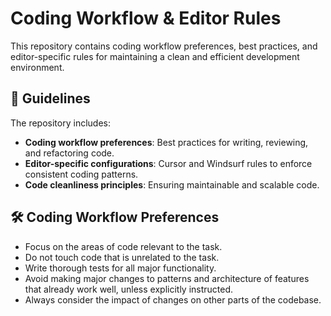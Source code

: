 # Coding Workflow & Editor Rules

This repository contains coding workflow preferences, best practices, and editor-specific rules for maintaining a clean and efficient development environment.

## 📌 Guidelines
The repository includes:
- **Coding workflow preferences**: Best practices for writing, reviewing, and refactoring code.
- **Editor-specific configurations**: Cursor and Windsurf rules to enforce consistent coding patterns.
- **Code cleanliness principles**: Ensuring maintainable and scalable code.

## 🛠️ Coding Workflow Preferences
- Focus on the areas of code relevant to the task.
- Do not touch code that is unrelated to the task.
- Write thorough tests for all major functionality.
- Avoid making major changes to patterns and architecture of features that already work well, unless explicitly instructed.
- Always consider the impact of changes on other parts of the codebase.
